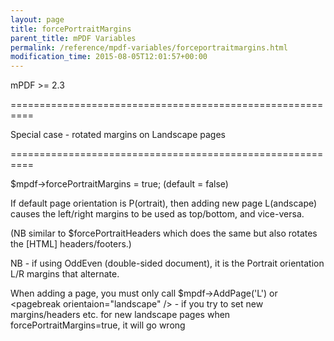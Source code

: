 ```yaml
---
layout: page
title: forcePortraitMargins
parent_title: mPDF Variables
permalink: /reference/mpdf-variables/forceportraitmargins.html
modification_time: 2015-08-05T12:01:57+00:00
---
```


mPDF >= 2.3

==========================================================

Special case - rotated margins on Landscape pages

==========================================================

$mpdf-&gt;forcePortraitMargins = true; (default = false)

If default page orientation is P(ortrait), then adding new page L(andscape) causes the left/right margins to be used as top/bottom, and vice-versa.

(NB similar to $forcePortraitHeaders which does the same but also rotates the [HTML] headers/footers.)

NB - if using OddEven (double-sided document), it is the Portrait orientation L/R margins that alternate.

When adding a page, you must only call $mpdf-&gt;AddPage('L') or &lt;pagebreak orientaion="landscape" /&gt; - if you try to set new margins/headers etc. for new landscape pages when forcePortraitMargins=true, it will go wrong

